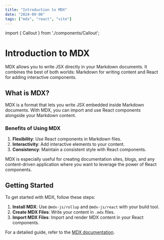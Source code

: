 ```yaml
---
title: "Introduction to MDX"
date: "2024-09-06"
tags: ["mdx", "react", "vite"]
---
```


import { Callout } from './components/Callout';

# Introduction to MDX

MDX allows you to write JSX directly in your Markdown documents. It combines the best of both worlds: Markdown for writing content and React for adding interactive components.

## What is MDX?

MDX is a format that lets you write JSX embedded inside Markdown documents. With MDX, you can import and use React components alongside your Markdown content.

### Benefits of Using MDX

1. **Flexibility**: Use React components in Markdown files.
2. **Interactivity**: Add interactive elements to your content.
3. **Consistency**: Maintain a consistent style with React components.

<Callout>
  MDX is especially useful for creating documentation sites, blogs, and any content-driven application where you want to leverage the power of React components.
</Callout>

## Getting Started

To get started with MDX, follow these steps:

1. **Install MDX**: Use `@mdx-js/rollup` and `@mdx-js/react` with your build tool.
2. **Create MDX Files**: Write your content in `.mdx` files.
3. **Import MDX Files**: Import and render MDX content in your React components.

For a detailed guide, refer to the [MDX documentation](https://mdxjs.com/).

